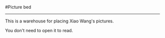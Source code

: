 #Picture bed

---

This is a warehouse for placing Xiao Wang's pictures. 

You don't need to open it to read.

